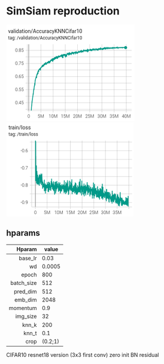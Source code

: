 # SimSiam reproduction

![plot](./acc.png)
![plot](./loss.png)

## hparams

| Hparam    |  value | 
|----------:|--------|
|    base_lr|    0.03|
|         wd|  0.0005|
|      epoch|     800|
| batch_size|     512|
|   pred_dim|     512|
|    emb_dim|    2048|
|   momentum|     0.9|
|   img_size|      32|
|      knn_k|     200|
|      knn_t|     0.1|
|       crop| (0.2;1)|

CIFAR10 resnet18 version (3x3 first conv)
zero init BN residual


